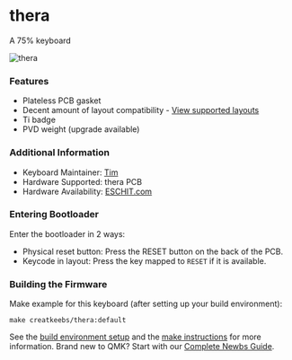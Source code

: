 # thera
A 75% keyboard

![thera](https://i.imgur.com/7w7ARcP.jpg)

### Features
* Plateless PCB gasket
* Decent amount of layout compatibility - [View supported layouts](https://cdn.shopify.com/s/files/1/0481/5840/8853/products/8038a8b71a5149f5bad362b28368da3_590x.png?v=1628765539)
* Ti badge
* PVD weight (upgrade available)

### Additional Information
* Keyboard Maintainer: [Tim](https://github.com/Timliuzhaolu/qmk_firmware)
* Hardware Supported: thera PCB
* Hardware Availability: [ESCHIT.com](https://eschit.com/products/gb-thera75)

### Entering Bootloader

Enter the bootloader in 2 ways:

* Physical reset button: Press the RESET button on the back of the PCB.
* Keycode in layout: Press the key mapped to `RESET` if it is available.

### Building the Firmware
Make example for this keyboard (after setting up your build environment):

    make creatkeebs/thera:default

See the [build environment setup](https://docs.qmk.fm/#/getting_started_build_tools) and the [make instructions](https://docs.qmk.fm/#/getting_started_make_guide) for more information. Brand new to QMK? Start with our [Complete Newbs Guide](https://docs.qmk.fm/#/newbs).
